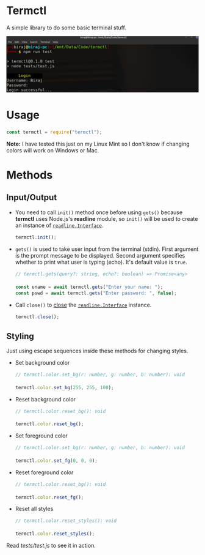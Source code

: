 # Termctl
A simple library to do some basic terminal stuff.

![Screenshot](ss.jpg)

# Usage
```javascript
const termctl = require("termctl");
```

**Note:** I have tested this just on my Linux Mint so I don't know if changing colors will work on Windows or Mac.

# Methods

## Input/Output

[1]: <https://nodejs.org/api/readline.html#readline_class_interface>
[2]: <https://nodejs.org/api/readline.html#readline_rl_close>

- You need to call `init()` method once before using `gets()` because **termctl** uses Node.js's **readline** module, so `init()` will be used to create an instance of [`readline.Interface`][1].

  ```javascript
  termctl.init();
  ```

- `gets()` is used to take user input from the terminal (stdin). First argument is the prompt message to be displayed. Second argument specifies whether to print what user is typing (echo). It's default value is `true`.

  ```javascript
  // termctl.gets(query?: string, echo?: boolean) => Promise<any>

  const uname = await termctl.gets("Enter your name: ");
  const pswd = await termctl.gets("Enter password: ", false);
  ```

- Call `close()` to [close][2] the [`readline.Interface`][1] instance.

  ```javascript
  termctl.close();
  ```

## Styling
Just using escape sequences inside these methods for changing styles.

- Set background color
  ```javascript
  // termctl.color.set_bg(r: number, g: number, b: number): void

  termctl.color.set_bg(255, 255, 100);
  ```

- Reset background color
  ```javascript
  // termctl.color.reset_bg(): void

  termctl.color.reset_bg();
  ```

- Set foreground color
  ```javascript
  // termctl.color.set_bg(r: number, g: number, b: number): void

  termctl.color.set_fg(0, 0, 0);
  ```

- Reset foreground color
  ```javascript
  // termctl.color.reset_bg(): void

  termctl.color.reset_fg();
  ```

- Reset all styles
  ```javascript
  // termctl.color.reset_styles(): void

  termctl.color.reset_styles();
  ```

Read _tests/test.js_ to see it in action.